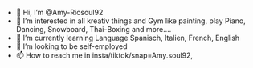 - 👋 Hi, I’m @Amy-Riosoul92
- 👀 I’m interested in all kreativ things and Gym like
     painting, play Piano, Dancing, Snowboard, Thai-Boxing
     and more....
- 🌱 I’m currently learning Language Spanisch, Italien, French, English
- 💞️ I’m looking to be self-employed
- 📫 How to reach me in insta/tiktok/snap=Amy.soul92,

<!---
Amy-Riosoul92/Amy-Riosoul92 is a ✨ special ✨ repository because its `README.md` (this file) appears on your GitHub profile.
You can click the Preview link to take a look at your changes.
--->
